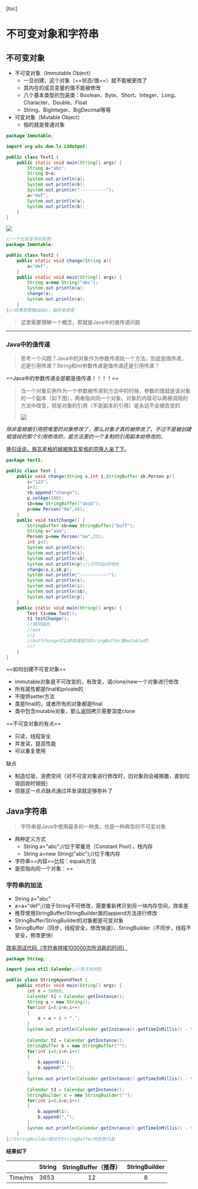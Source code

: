 [toc]

# 不可变对象和字符串

## 不可变对象

- 不可变对象（Immutable Object）
  - 一旦创建，这个对象（==状态/值==）就不能被更改了
  - 其内在的成员变量的值不能被修改
  - 八个基本类型的包装类：Boolean、Byte、Short、Integer、Long、Character、Double、Float
  - String、BigInteger、BigDecimal等等
- 可变对象（Mutable Object）
  - 指的就是普通对象

```java
package Immutable;

import org.w3c.dom.ls.LSOutput;

public class Test1 {
    public static void main(String[] args) {
        String a="abc";
        String b=a;
        System.out.println(a);
        System.out.println(b);
        System.out.println("----------");
        a="def";
        System.out.println(a);
        System.out.println(b);
    }
}
```

![](https://wwt13-images-1305051431.cos.ap-beijing.myqcloud.com/img/20220301135734.png)

```java
//一个比较复杂的实例
package Immutable;

public class Test2 {
    public static void change(String a){
        a="def";
    }
    public static void main(String[] args) {
        String a=new String("abc");
        System.out.println(a);
        change(a);
        System.out.println(a);
    }
}//结果是都输出abc，值并未改变
```

> 这里需要理解一个概念，那就是Java中的值传递问题

----

### Java中的值传递

> 思考一个问题？Java中的对象作为参数传递给一个方法，到底是值传递，还是引用传递？String和int参数传递是值传递还是引用传递？

==Java中的参数传递全部都是值传递！！！！==

> 当一个对象实例作为一个参数被传递到方法中的时候，参数的值就是该对象的一个副本（如下图），两者指向同一个对象，对象的内容可以再被调用的方法中改变，但是对象的引用（不是副本的引用）是永远不会被改变的
>
> ![](https://wwt13-images-1305051431.cos.ap-beijing.myqcloud.com/img/20220301141323.png)

*除非是根据引用把堆里的对象修改了，那么对象才真的被修改了，不过不是被创建赋值给的那个引用修改的，是方法里的一个复制的引用副本给修改的。*

<u>换句话说，施瓦星格的媳被施瓦星格的克隆人亲了下</u>。

```java
package test1;

public class Test {
    public void change(String s,int i,StringBuffer sb,Person p){
        s="123";
        i=3;
        sb.append("change");
        p.setAge(100);
        sb=new StringBuffer("sbsb");
        p=new Person("bb",44);
    }
    public void testChange() {
        StringBuffer sb=new StringBuffer("buff");
        String s="aaa";
        Person p=new Person("aa",23);
        int i=2;
        System.out.println(s);
        System.out.println(i);
        System.out.println(sb);
        System.out.println(p);//打印出p的地址
        change(s,i,sb,p);
        System.out.println("-----------");
        System.out.println(s);
        System.out.println(i);
        System.out.println(sb);
        System.out.println(p);
    }
    public static void main(String[] args) {
        Test t1=new Test();
        t1.testChange();
        //猜测输出
        //aaa
        //2
        //buffchange可以修改是因为StringBuffer是mutable的
        //?
    }
}
```

==如何创建不可变对象==

- immutable对象是不可改变的，有改变，请clone/new一个对象进行修改
- 所有属性都是final和private的
- 不提供setter方法
- 类是final的，或者所有的对象都是final
- 类中包含mutable对象，那么返回拷贝需要深度clone

==不可变对象的有点==

- 只读，线程安全
- 并发读，提高性能
- 可以重复使用

缺点

- 制造垃圾，浪费空间（对不可变对象进行修改时，旧对象则会被搁置，直到垃圾回收时销毁）
- 但是这一点点缺点通过并发读就足够弥补了

## Java字符串

> 字符串是Java中使用最多的一种类，也是一种典型的不可变对象

- 两种定义方式
  - String a="abc";//位于常量池（Constant Pool），栈内存
  - String a=new String("abc");//位于堆内存
- 字符串==内容==比较：equals方法
- 是否指向同一个对象：==

### 字符串的加法

- String a="abc"
- a=a+"def";//由于String不可修改，需要重新拷贝到另一块内存空间，效率差
- 推荐使用StringBuffer/StringBuilder类的append方法进行修改
- StringBuffer/StringBuilder的对象都是可变对象
- StringBuffer（同步，线程安全，修改快速）、StringBuilder（不同步，线程不安全，修改更快）

<u>效率测试代码（字符串拼接100000次所消耗的时间）</u>

```java
package String;

import java.util.Calendar;//导入时间包

public class StringAppendTest {
	public static void main(String[] args) {
		int n = 50000;
		Calendar t1 = Calendar.getInstance();
		String a = new String();
		for(int i=0;i<n;i++)
		{
			a = a + i + ",";
		}
		System.out.println(Calendar.getInstance().getTimeInMillis() - t1.getTimeInMillis());
		
		Calendar t2 = Calendar.getInstance();
		StringBuffer b = new StringBuffer("");
		for(int i=0;i<n;i++)
		{
			b.append(i);
			b.append(",");
		}
		System.out.println(Calendar.getInstance().getTimeInMillis() - t2.getTimeInMillis());
		
		Calendar t3 = Calendar.getInstance();
		StringBuilder c = new StringBuilder("");
		for(int i=0;i<n;i++)
		{
			b.append(i);
			b.append(",");
		}
		System.out.println(Calendar.getInstance().getTimeInMillis() - t3.getTimeInMillis());		
	}
}//StringBuilder相对于StringBuffer的优势只是
```

**结果如下**

|         | String | StringBuffer（推荐） | StringBuilder |
| :-----: | ------ | :------------------: | :-----------: |
| Time/ms | 3653   |          12          |       8       |

